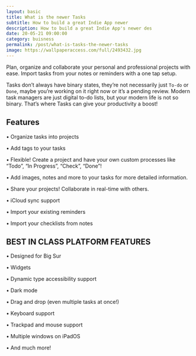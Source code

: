 ```yaml
---
layout: basic
title: What is the newer Tasks
subtitle: How to build a great Indie App newer
description: How to build a great Indie App's newer des
date: 20-05-21 09:00:00
category: buisness
permalink: /post/what-is-tasks-the-newer-tasks
image: https://wallpaperaccess.com/full/2493432.jpg
---
```


Plan, organize and collaborate your personal and professional projects with ease. Import tasks from your notes or reminders with a one tap setup.

Tasks don’t always have binary states, they’re not necessarily just `To-do` or `Done`, maybe you’re working on it right now or it’s a pending review. Modern task managers are just digital to-do lists, but your modern life is not so binary. That’s where Tasks can give your productivity a boost!

## Features

• Organize tasks into projects

• Add tags to your tasks

• Flexible! Create a project and have your own custom processes like “Todo”, “In Progress”, “Check”, “Done”!

• Add images, notes and more to your tasks for more detailed information.

• Share your projects! Collaborate in real-time with others.

• iCloud sync support

• Import your existing reminders

• Import your checklists from notes

## BEST IN CLASS PLATFORM FEATURES

• Designed for Big Sur

• Widgets

• Dynamic type accessibility support

• Dark mode

• Drag and drop (even multiple tasks at once!)

• Keyboard support

• Trackpad and mouse support

• Multiple windows on iPadOS

• And much more!
